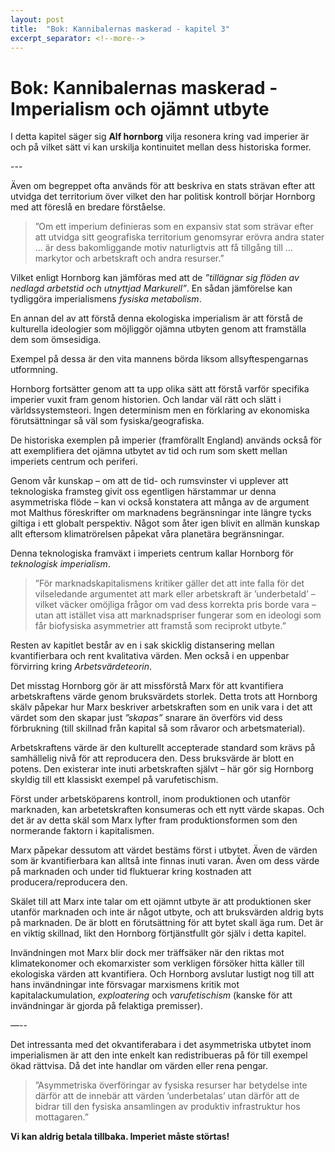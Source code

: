 ```yaml
---
layout: post
title:  "Bok: Kannibalernas maskerad - kapitel 3"
excerpt_separator: <!--more-->
---
```


# Bok: Kannibalernas maskerad - Imperialism och ojämnt utbyte

I detta kapitel säger sig **Alf hornborg** vilja resonera kring vad imperier är och på vilket sätt vi kan urskilja kontinuitet mellan dess historiska former.

<!--more-->---

Även om begreppet ofta används för att beskriva en stats strävan efter att utvidga det territorium över vilket den har politisk kontroll börjar Hornborg med att föreslå en bredare förståelse.

> ”Om ett imperium definieras som en expansiv stat som strävar efter att utvidga sitt geografiska territorium genomsyrar erövra andra stater … är dess bakomliggande motiv naturligtvis att få tillgång till … markytor och arbetskraft och andra resurser.”

Vilket enligt Hornborg kan jämföras med att de *”tillägnar sig flöden av nedlagd arbetstid och utnyttjad Markurell”*. En sådan jämförelse kan tydliggöra imperialismens *fysiska metabolism*.

En annan del av att förstå denna ekologiska imperialism är att förstå de kulturella ideologier som möjliggör ojämna utbyten genom att framställa dem som ömsesidiga.

Exempel på dessa är den vita mannens börda liksom allsyftespengarnas utformning.

Hornborg fortsätter genom att ta upp olika sätt att förstå varför specifika imperier vuxit fram genom historien. Och landar väl rätt och slätt i världssystemsteori. Ingen determinism men en förklaring av ekonomiska förutsättningar så väl som fysiska/geografiska. 

De historiska exemplen på imperier (framförallt England) används också för att exemplifiera det ojämna utbytet av tid och rum som skett mellan imperiets centrum och periferi.

Genom vår kunskap – om att de tid- och rumsvinster vi upplever att teknologiska framsteg givit oss egentligen härstammar ur denna asymmetriska flöde – kan vi också konstatera att många av de argument mot Malthus föreskrifter om marknadens begränsningar inte längre tycks giltiga i ett globalt perspektiv. Något som åter igen blivit en allmän kunskap allt eftersom klimatrörelsen påpekat våra planetära begränsningar.

Denna teknologiska framväxt i imperiets centrum kallar Hornborg för *teknologisk imperialism*.

> ”För marknadskapitalismens kritiker gäller det att inte falla för det vilseledande argumentet att mark eller arbetskraft är ’underbetald’ – vilket väcker omöjliga frågor om vad dess korrekta pris borde vara – utan att istället visa att marknadspriser fungerar som en ideologi som får biofysiska asymmetrier att framstå som reciprokt utbyte.”

Resten av kapitlet består av en i sak skicklig distansering mellan kvantifierbara och rent kvalitativa värden. Men också i en uppenbar förvirring kring *Arbetsvärdeteorin*.

Det misstag Hornborg gör är att missförstå Marx för att kvantifiera arbetskraftens värde genom bruksvärdets storlek. Detta trots att Hornborg skälv påpekar hur Marx beskriver arbetskraften som en unik vara i det att värdet som den skapar just *”skapas”* snarare än överförs vid dess förbrukning (till skillnad från kapital så som råvaror och arbetsmaterial).

Arbetskraftens värde är den kulturellt accepterade standard som krävs på samhällelig nivå för att reproducera den. Dess bruksvärde är blott en potens. Den existerar inte inuti arbetskraften självt – här gör sig Hornborg skyldig till ett klassiskt exempel på varufetischism.

Först under arbetsköparens kontroll, inom produktionen och utanför marknaden, kan arbetetskraften konsumeras och ett nytt värde skapas. Och det är av detta skäl som Marx lyfter fram produktionsformen som den normerande faktorn i kapitalismen.

Marx påpekar dessutom att värdet bestäms först i utbytet. Även de värden som är kvantifierbara kan alltså inte finnas inuti varan. Även om dess värde på marknaden och under tid fluktuerar kring kostnaden att producera/reproducera den.

Skälet till att Marx inte talar om ett ojämnt utbyte är att produktionen sker utanför marknaden och inte är något utbyte, och att bruksvärden aldrig byts på marknaden. De är blott en förutsättning för att bytet skall äga rum. Det är en viktig skillnad, likt den Hornborg förtjänstfullt gör själv i detta kapitel.

Invändningen mot Marx blir dock mer träffsäker när den riktas mot klimatekonomer och ekomarxister som verkligen försöker hitta käller till ekologiska värden att kvantifiera. Och Hornborg avslutar lustigt nog till att hans invändningar inte försvagar marxismens kritik mot kapitalackumulation, *exploatering* och *varufetischism* (kanske för att invändningar är gjorda på felaktiga premisser).

—--

Det intressanta med det okvantiferabara i det asymmetriska utbytet inom imperialismen är att den inte enkelt kan redistribueras på för till exempel ökad rättvisa. Då det inte handlar om värden eller rena pengar.

> ”Asymmetriska överföringar av fysiska resurser har betydelse inte därför att de innebär att värden ’underbetalas’ utan därför att de bidrar till den fysiska ansamlingen av produktiv infrastruktur hos mottagaren.”

**Vi kan aldrig betala tillbaka. Imperiet måste störtas!**